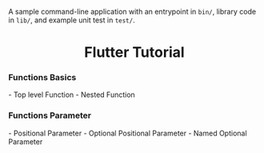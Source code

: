A sample command-line application with an entrypoint in `bin/`, library code
in `lib/`, and example unit test in `test/`.

<h1 align="center">Flutter Tutorial</h1>


<h3>Functions Basics</h3>
- Top level Function
- Nested Function

<h3>Functions Parameter</h3>
- Positional Parameter
- Optional Positional Parameter
- Named Optional Parameter
